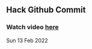 
 ## Hack Github Commit 
 ### Watch video <a href="https://www.youtube.com">here</a> 
 Sun 13 Feb 2022 

